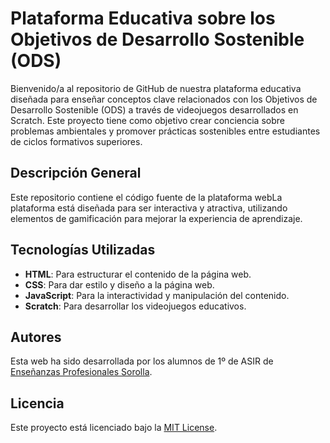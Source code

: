 # Plataforma Educativa sobre los Objetivos de Desarrollo Sostenible (ODS)

Bienvenido/a al repositorio de GitHub de nuestra plataforma educativa diseñada para enseñar conceptos clave relacionados con los Objetivos de Desarrollo Sostenible (ODS) a través de videojuegos desarrollados en Scratch. Este proyecto tiene como objetivo crear conciencia sobre problemas ambientales y promover prácticas sostenibles entre estudiantes de ciclos formativos superiores.

## Descripción General

Este repositorio contiene el código fuente de la plataforma webLa plataforma está diseñada para ser interactiva y atractiva, utilizando elementos de gamificación para mejorar la experiencia de aprendizaje.

## Tecnologías Utilizadas

- **HTML**: Para estructurar el contenido de la página web.
- **CSS**: Para dar estilo y diseño a la página web.
- **JavaScript**: Para la interactividad y manipulación del contenido.
- **Scratch**: Para desarrollar los videojuegos educativos.

## Autores

Esta web ha sido desarrollada por los alumnos de 1º de ASIR de [Enseñanzas Profesionales Sorolla](https://www.profesionalsorolla.es/).

## Licencia

Este proyecto está licenciado bajo la [MIT License](LICENSE).

